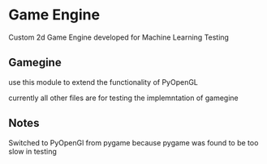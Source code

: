 # Game Engine
 Custom 2d Game Engine developed for Machine Learning Testing
 
 ## Gamegine
 use this module to extend the functionality of PyOpenGL
 
 currently all other files are for testing the implemntation of gamegine
 
 
 ## Notes
 Switched to PyOpenGl from pygame because pygame was found to be too slow in testing
